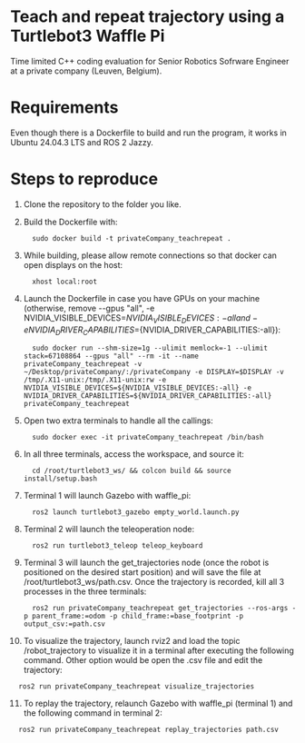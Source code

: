 # Teach and repeat trajectory using a Turtlebot3 Waffle Pi
‭Time limited C++ coding evaluation for Senior Robotics Sofrware Engineer at a private company (Leuven, Belgium).  

# Requirements
Even though there is a Dockerfile to build and run the program, it works in Ubuntu 24.04.3 LTS and ROS 2 Jazzy.


# Steps to reproduce
1. Clone the repository to the folder you like.
   
2. Build the Dockerfile with:
   ```shell 
	 sudo docker build -t privateCompany_teachrepeat .
   ```
3. While building, please allow remote connections so that docker can open displays on the host:
   ```shell 
	 xhost local:root
   ```
4. Launch the Dockerfile in case you have GPUs on your machine (otherwise, remove --gpus "all", -e NVIDIA_VISIBLE_DEVICES=${NVIDIA_VISIBLE_DEVICES:-all} and -e NVIDIA_DRIVER_CAPABILITIES=${NVIDIA_DRIVER_CAPABILITIES:-all}):
   ```shell 
	 sudo docker run --shm-size=1g --ulimit memlock=-1 --ulimit stack=67108864 --gpus "all" --rm -it --name privateCompany_teachrepeat -v ~/Desktop/privateCompany/:/privateCompany -e DISPLAY=$DISPLAY -v /tmp/.X11-unix:/tmp/.X11-unix:rw -e NVIDIA_VISIBLE_DEVICES=${NVIDIA_VISIBLE_DEVICES:-all} -e NVIDIA_DRIVER_CAPABILITIES=${NVIDIA_DRIVER_CAPABILITIES:-all} privateCompany_teachrepeat
   ```   
5. Open two extra terminals to handle all the callings:
   ```shell 
	 sudo docker exec -it privateCompany_teachrepeat /bin/bash
   ```
6. In all three terminals, access the workspace, and source it:
   ```shell 
	 cd /root/turtlebot3_ws/ && colcon build && source install/setup.bash
   ```
7. Terminal 1 will launch Gazebo with waffle_pi:
   ```shell 
	 ros2 launch turtlebot3_gazebo empty_world.launch.py
   ```
8. Terminal 2 will launch the teleoperation node:
   ```shell 
	 ros2 run turtlebot3_teleop teleop_keyboard
   ```	
9. Terminal 3 will launch the get_trajectories node (once the robot is positioned on the desired start position) and will save the file at /root/turtlebot3_ws/path.csv. Once the trajectory is recorded, kill all 3 processes in the three terminals:
   ```shell 
	 ros2 run privateCompany_teachrepeat get_trajectories --ros-args -p parent_frame:=odom -p child_frame:=base_footprint -p output_csv:=path.csv
   ```	
10. To visualize the trajectory, launch rviz2 and load the topic /robot_trajectory to visualize it in a terminal after executing the following command. Other option would be open the .csv file and edit the trajectory:
   ```shell 
	 ros2 run privateCompany_teachrepeat visualize_trajectories
   ```
11. To replay the trajectory, relaunch Gazebo with waffle_pi (terminal 1) and the following command in terminal 2:
   ```shell 
	 ros2 run privateCompany_teachrepeat replay_trajectories path.csv
   ```
